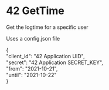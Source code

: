 # 42 GetTime

Get the logtime for a specific user

Uses a config.json file

{  
	"client_id": "42 Application UID",  
	"secret": "42 Application SECRET_KEY",  
	"from": "2021-10-21",  
	"until": "2021-10-22"  
}  

